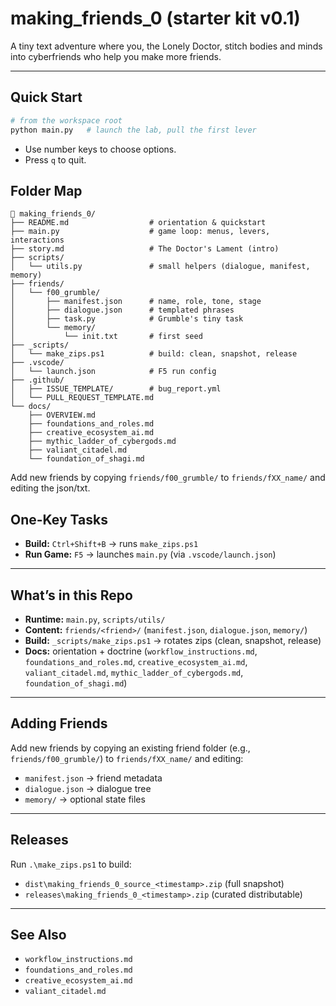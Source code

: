 # making_friends_0 (starter kit v0.1)

A tiny text adventure where you, the Lonely Doctor, stitch bodies and minds into cyberfriends who help you make more friends.

---

## Quick Start

```bash
# from the workspace root
python main.py   # launch the lab, pull the first lever
```

- Use number keys to choose options.
- Press `q` to quit.

## Folder Map

```
📁 making_friends_0/
├── README.md                  # orientation & quickstart
├── main.py                    # game loop: menus, levers, interactions
├── story.md                   # The Doctor's Lament (intro)
├── scripts/
│   └── utils.py               # small helpers (dialogue, manifest, memory)
├── friends/
│   └── f00_grumble/
│       ├── manifest.json      # name, role, tone, stage
│       ├── dialogue.json      # templated phrases
│       ├── task.py            # Grumble's tiny task
│       └── memory/
│           └── init.txt       # first seed
├── _scripts/
│   └── make_zips.ps1          # build: clean, snapshot, release
├── .vscode/
│   └── launch.json            # F5 run config
├── .github/
│   ├── ISSUE_TEMPLATE/        # bug_report.yml
│   └── PULL_REQUEST_TEMPLATE.md
└── docs/
    ├── OVERVIEW.md
    ├── foundations_and_roles.md
    ├── creative_ecosystem_ai.md
    ├── mythic_ladder_of_cybergods.md
    ├── valiant_citadel.md
    └── foundation_of_shagi.md
```

Add new friends by copying `friends/f00_grumble/` to `friends/fXX_name/` and editing the json/txt.

## One-Key Tasks

- **Build:** `Ctrl+Shift+B` → runs `make_zips.ps1`  
- **Run Game:** `F5` → launches `main.py` (via `.vscode/launch.json`)  

---

## What’s in this Repo

- **Runtime:** `main.py`, `scripts/utils/`  
- **Content:** `friends/<friend>/` (`manifest.json`, `dialogue.json`, `memory/`)  
- **Build:** `_scripts/make_zips.ps1` → rotates zips (clean, snapshot, release)  
- **Docs:** orientation + doctrine (`workflow_instructions.md`, `foundations_and_roles.md`, `creative_ecosystem_ai.md`, `valiant_citadel.md`, `mythic_ladder_of_cybergods.md`, `foundation_of_shagi.md`)  

---

## Adding Friends

Add new friends by copying an existing friend folder (e.g., `friends/f00_grumble/`) to `friends/fXX_name/` and editing:

- `manifest.json` → friend metadata  
- `dialogue.json` → dialogue tree  
- `memory/` → optional state files  

---

## Releases

Run `.\make_zips.ps1` to build:

- `dist\making_friends_0_source_<timestamp>.zip` (full snapshot)  
- `releases\making_friends_0_<timestamp>.zip` (curated distributable)  

---

## See Also

- `workflow_instructions.md`  
- `foundations_and_roles.md`  
- `creative_ecosystem_ai.md`  
- `valiant_citadel.md`  

